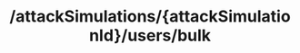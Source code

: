---
title: /attackSimulations/{attackSimulationId}/users/bulk
api:
  file: spec.json
  operationId: get_attacksimulations-attacksimulationid-users-bulk
hidden: false
---